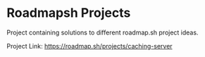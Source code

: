 # Roadmapsh Projects
Project containing solutions to different roadmap.sh project ideas.

Project Link: https://roadmap.sh/projects/caching-server
